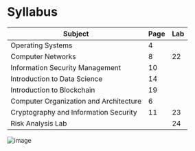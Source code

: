 # Syllabus

| Subject                                              | Page | Lab                           |
|------------------------------------------------------|------|-------------------------------|
| Operating Systems                                    | 4    |                               |
| Computer Networks                                    | 8    |        22                     |
| Information Security Management                      | 10   |                               |
| Introduction to Data Science                         | 14   |                               |
| Introduction to Blockchain                           | 19   |                               |
| Computer Organization and Architecture               | 6    |                               |
| Cryptography and Information Security                | 11   |       23                      |
| Risk Analysis Lab                                    |      |       24                      |




![image](https://github.com/user-attachments/assets/1d42b584-c063-4e45-ab06-ed7adeab33bf)
